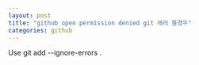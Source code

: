 ```yaml
---
layout: post
title: "github open permission denied git 에러 뜰경우"
categories: github
---
```


Use git add --ignore-errors .

[jekyll-docs]: https://jekyllrb.com/docs/home
[jekyll-gh]:   https://github.com/jekyll/jekyll
[jekyll-talk]: https://talk.jekyllrb.com/
